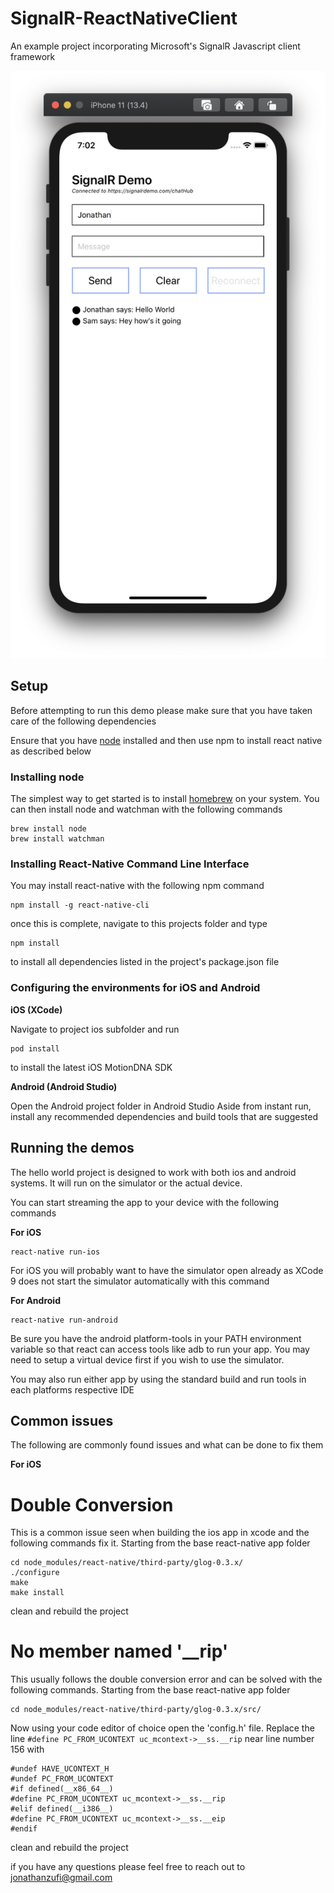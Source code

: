 # SignalR-ReactNativeClient
An example project incorporating Microsoft's SignalR Javascript client framework 


<img src="https://github.com/jonathanzufi/SignalR-ReactNativeClient/blob/master/assets/ios_preview.png">

## Setup
Before attempting to run this demo please make sure that you have taken care of the following dependencies

Ensure that you have [node](https://nodejs.org/en/download/) installed and then use npm to install react native as described below

### Installing node
The simplest way to get started is to install [homebrew](https://brew.sh) on your system.
You can then install node and watchman with the following commands
```
brew install node
brew install watchman
```

### Installing React-Native Command Line Interface
You may install react-native with the following npm command
```
npm install -g react-native-cli
```
once this is complete, navigate to this projects folder and type 
```
npm install
``` 
to install all dependencies listed in the project's package.json file

### Configuring the environments for iOS and Android

__iOS (XCode)__

Navigate to project ios subfolder and run
```
pod install
```
to install the latest iOS MotionDNA SDK

__Android (Android Studio)__

Open the Android project folder in Android Studio
Aside from instant run, install any recommended dependencies and build tools that are suggested


## Running the demos
The hello world project is designed to work with both ios and android systems. It will run on the simulator or the actual device.

You can start streaming the app to your device with the following commands

__For iOS__

```
react-native run-ios
```
For iOS you will probably want to have the simulator open already as XCode 9 does not start the simulator automatically with this command

__For Android__

```
react-native run-android
```
Be sure you have the android platform-tools in your PATH environment variable so that react can access tools like adb to run your app. You may need to setup a virtual device first if you wish to use the simulator.

You may also run either app by using the standard build and run tools in each platforms respective IDE


## Common issues
The following are commonly found issues and what can be done to fix them

__For iOS__

# Double Conversion
This is a common issue seen when building the ios app in xcode and the following commands fix it.
Starting from the base react-native app folder
```
cd node_modules/react-native/third-party/glog-0.3.x/
./configure
make
make install
```
clean and rebuild the project

# No member named '__rip'
This usually follows the double conversion error and can be solved with the following commands.
Starting from the base react-native app folder
```
cd node_modules/react-native/third-party/glog-0.3.x/src/
```
Now using your code editor of choice open the 'config.h' file.
Replace the line ```#define PC_FROM_UCONTEXT uc_mcontext->__ss.__rip``` near line number 156 with
```
#undef HAVE_UCONTEXT_H
#undef PC_FROM_UCONTEXT
#if defined(__x86_64__)
#define PC_FROM_UCONTEXT uc_mcontext->__ss.__rip
#elif defined(__i386__)
#define PC_FROM_UCONTEXT uc_mcontext->__ss.__eip
#endif
```
clean and rebuild the project

if you have any questions please feel free to reach out to jonathanzufi@gmail.com
